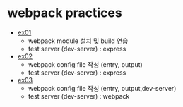 # webpack practices

* [ex01](ex01)
    * webpack module 설치 및 build 연습
    * test server (dev-server) : express
* [ex02](ex02)
    * webpack config file 작성 (entry, output)
    * test server (dev-server) : express
* [ex03](ex03)
    * webpack config file 작성 (entry, output,dev-server)
    * test server (dev-server) : webpack